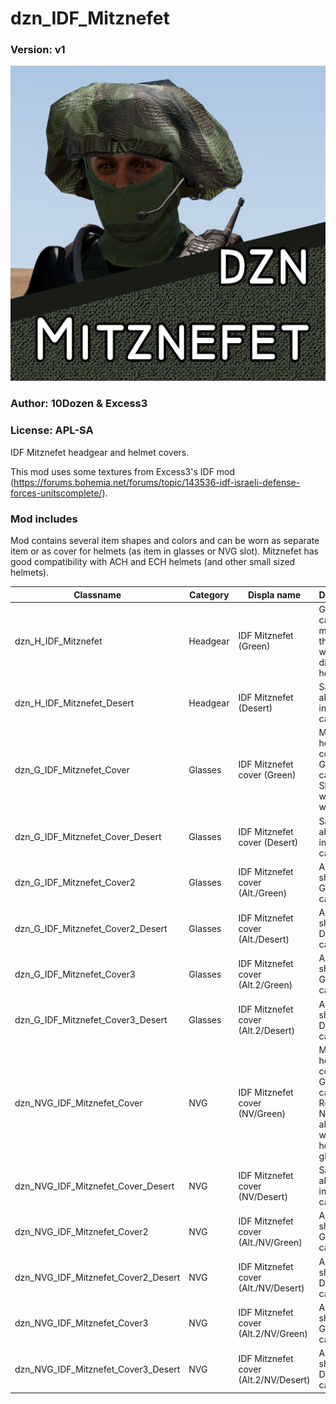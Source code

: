 # dzn_IDF_Mitznefet
### Version: v1
![](https://github.com/10Dozen/dzn_IDF_Mitznefet/blob/master/logo.png?raw=true)

### Author: 10Dozen & Excess3
### License: APL-SA

IDF Mitznefet headgear and helmet covers.

This mod uses some textures from Excess3's IDF mod (https://forums.bohemia.net/forums/topic/143536-idf-israeli-defense-forces-unitscomplete/).

### Mod includes
Mod contains several item shapes and colors and can be worn as separate item or as cover for helmets (as item in glasses or NVG slot). Mitznefet has good compatibility with ACH and ECH helmets (and other small sized helmets).

Classname | Category | Displa name | Description
------------ | ------------- | -------------| -------------
dzn_H_IDF_Mitznefet | Headgear | IDF Mitznefet (Green) | Green camo mitznefet that can be weared directly on head
dzn_H_IDF_Mitznefet_Desert | Headgear | IDF Mitznefet (Desert) | Same as above, but in Desert camo 
dzn_G_IDF_Mitznefet_Cover | Glasses | IDF Mitznefet cover (Green) | Mitznefet helmet cover in Green camo. Should be weared with helmet
dzn_G_IDF_Mitznefet_Cover_Desert | Glasses | IDF Mitznefet cover (Desert) | Same as above, but in Desert camo
dzn_G_IDF_Mitznefet_Cover2 | Glasses | IDF Mitznefet cover (Alt./Green) | Alternative shape, Green camo
dzn_G_IDF_Mitznefet_Cover2_Desert | Glasses | IDF Mitznefet cover (Alt./Desert) | Alternative shape, Desert camo
dzn_G_IDF_Mitznefet_Cover3 | Glasses | IDF Mitznefet cover (Alt.2/Green) | Alternative shape, Green camo
dzn_G_IDF_Mitznefet_Cover3_Desert | Glasses | IDF Mitznefet cover (Alt.2/Desert) | Alternative shape, Desert camo
dzn_NVG_IDF_Mitznefet_Cover | NVG | IDF Mitznefet cover (NV/Green) | Mitznefet helmet cover in Green camo. Replaced NVG, but allow to wear with helmet and glasses
dzn_NVG_IDF_Mitznefet_Cover_Desert | NVG | IDF Mitznefet cover (NV/Desert) | Same as above, but in Desert camo
dzn_NVG_IDF_Mitznefet_Cover2 | NVG | IDF Mitznefet cover (Alt./NV/Green) | Alternative shape, Green camo
dzn_NVG_IDF_Mitznefet_Cover2_Desert | NVG | IDF Mitznefet cover (Alt./NV/Desert) | Alternative shape, Desert camo
dzn_NVG_IDF_Mitznefet_Cover3 | NVG | IDF Mitznefet cover (Alt.2/NV/Green) | Alternative shape, Green camo
dzn_NVG_IDF_Mitznefet_Cover3_Desert | NVG | IDF Mitznefet cover (Alt.2/NV/Desert) | Alternative shape, Desert camo
